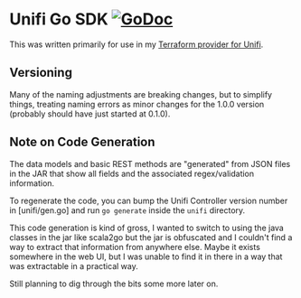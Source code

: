 # Unifi Go SDK [![GoDoc](https://godoc.org/github.com/paultyng/go-unifi?status.svg)](https://godoc.org/github.com/paultyng/go-unifi)

This was written primarily for use in my [Terraform provider for Unifi](https://github.com/paultyng/terraform-provider-unifi).

## Versioning

Many of the naming adjustments are breaking changes, but to simplify things, treating naming errors as minor changes for the 1.0.0 version (probably should have just started at 0.1.0).

## Note on Code Generation

The data models and basic REST methods are "generated" from JSON files in the JAR that show all fields and the associated regex/validation information.

To regenerate the code, you can bump the Unifi Controller version number in [unifi/gen.go] and run `go generate` inside the `unifi` directory.

This code generation is kind of gross, I wanted to switch to using the java classes in the jar like scala2go but the jar is obfuscated and I couldn't find a way to extract that information from anywhere else. Maybe it exists somewhere in the web UI, but I was unable to find it in there in a way that was extractable in a practical way.

Still planning to dig through the bits some more later on.
